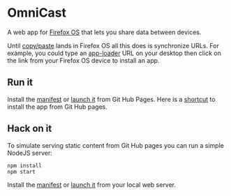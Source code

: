 # OmniCast

A web app for [Firefox OS](https://developer.mozilla.org/en-US/docs/Mozilla/Firefox_OS)
that lets you share data between devices.

Until [copy/paste](https://github.com/mozilla-b2g/gaia/issues/2844)
lands in Firefox OS all this does is synchronize URLs.
For example, you could type an [app-loader](http://app-loader.appspot.com/)
URL on your desktop then click on
the link from your Firefox OS device to install an app.

## Run it

Install the [manifest](http://kumar303.github.com/omnicast/manifest.webapp)
or [launch it](http://kumar303.github.com/omnicast/)
from Git Hub Pages.
Here is a [shortcut](http://app-loader.appspot.com/44338)
to install the app from Git Hub pages.

## Hack on it

To simulate serving static content from Git Hub pages
you can run a simple NodeJS server:

    npm install
    npm start

Install the [manifest](http://0.0.0.0:3000/omnicast/manifest.webapp)
or [launch it](http://0.0.0.0:3000/omnicast/) from your local web server.
